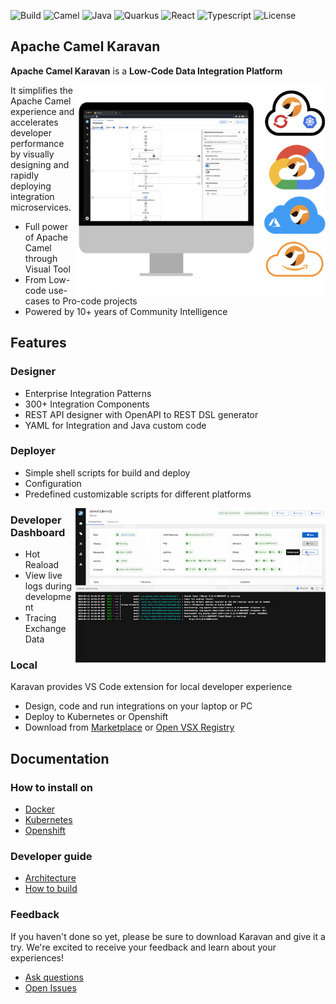 ![Build](https://img.shields.io/badge/Build_with-Fun-blue.svg?style=for-the-badge)
![Camel](https://img.shields.io/badge/-Camel-blue.svg?style=for-the-badge&)
![Java](https://img.shields.io/badge/-Java-blue.svg?style=for-the-badge&logo=java)
![Quarkus](https://img.shields.io/badge/-Quarkus-blue.svg?style=for-the-badge&logo=quarkus)
![React](https://img.shields.io/badge/-React-blue.svg?style=for-the-badge&logo=react)
![Typescript](https://img.shields.io/badge/-Typescript-blue.svg?style=for-the-badge&logo=typescript)
![License](https://img.shields.io/badge/License-Apache-blue.svg?style=for-the-badge&logo=apache)

## Apache Camel Karavan 

**Apache Camel Karavan** is a **Low-Code Data Integration Platform** 

<img align="right" width="400" src="images/karavan-clouds-large.png">

It simplifies the Apache Camel experience and accelerates developer performance by visually designing and rapidly deploying integration microservices.

* Full power of Apache Camel through Visual Tool
* From Low-code use-cases to Pro-code projects
* Powered by 10+ years of Community Intelligence

## Features

### Designer

* Enterprise Integration Patterns
* 300+ Integration Components 
* REST API designer with OpenAPI to REST DSL generator
* YAML for Integration and Java custom code

### Deployer
* Simple shell scripts for build and deploy
* Configuration 
* Predefined customizable scripts for different platforms

<img align="right" width="400" src="images/karavan-dashboard.png">

### Developer Dashboard
* Hot Reaload
* View live logs during development
* Tracing Exchange Data 

### Local
Karavan provides VS Code extension for local developer experience
* Design, code and run integrations on your laptop or PC 
* Deploy to Kubernetes or Openshift
* Download from [Marketplace](https://marketplace.visualstudio.com/items?itemName=camel-karavan.karavan) or [Open VSX Registry](https://open-vsx.org/extension/camel-karavan/karavan)

## Documentation

### How to install on
* [Docker](docs/WEB_DOCKER.md)
* [Kubernetes](docs/WEB_KUBERNETES.md)
* [Openshift](docs/WEB_OPENSHIFT.md)

### Developer guide
* [Architecture](docs/ARCHITECTURE.md)
* [How to build](docs/DEV.md)


### Feedback
If you haven't done so yet, please be sure to download Karavan and give it a try. We're excited to receive your feedback and learn about your experiences!

* [Ask questions](https://github.com/apache/camel-karavan/discussions)
* [Open Issues](https://github.com/apache/camel-karavan/issues)

